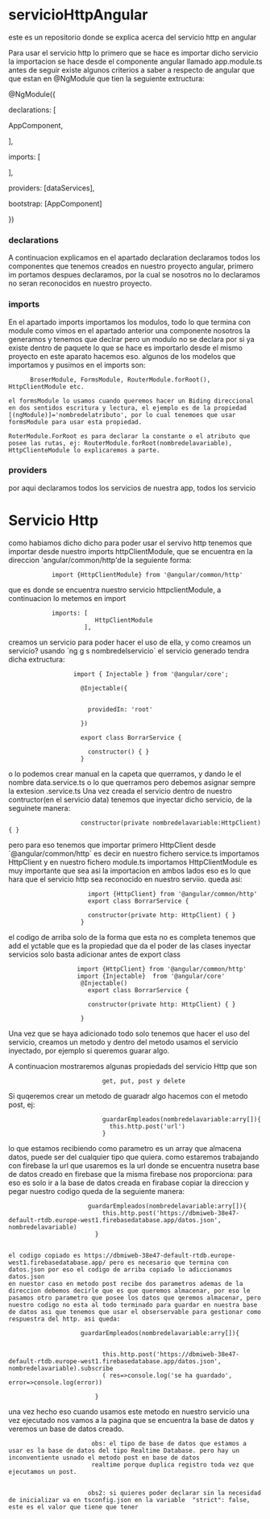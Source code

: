 # servicioHttpAngular
este es un repositorio donde se explica acerca del servicio http en angular

Para usar el servicio http lo primero que se hace es importar dicho servicio la importacion se hace desde el componente angular llamado app.module.ts
antes de seguir existe algunos criterios a saber a respecto de angular que que estan en @NgModule que tien la seguiente extructura:

@NgModule({

  declarations: [
  
   AppComponent,
  
  ],
  
  imports: [
  
  ],
  
  providers: [dataServices],
  
  bootstrap: [AppComponent]
  
})

### declarations
A continuacion explicamos en el apartado declaration declaramos todos los componentes que tenemos creados en nuestro proyecto angular, primero im portamos despues declaramos, por la cual se nosotros no lo declaramos no seran reconocidos en nuestro proyecto.

### imports
En el apartado imports importamos los modulos, todo lo que termina con  module como vimos en el apartado anterior una componente nosotros la generamos y tenemos que declrar pero un modulo no se declara por si ya existe dentro de paquete lo que se hace es importarlo desde el mismo proyecto en este aparato hacemos eso. algunos de los modelos que importamos y pusimos en el imports son:

          BroserModule, FormsModule, RouterModule.forRoot(), HttpClientModule etc.

    el formsModule lo usamos cuando queremos hacer un Biding direccional en dos sentidos escritura y lectura, el ejemplo es de la propiedad [(ngModule)]='nombredelatributo', por lo cual tenemoes que usar formsModule para usar esta propiedad.

    RoterModule.ForRoot es para declarar la constante o el atributo que posee las rutas, ej: RouterModule.forRoot(nombredelavariable), HttpClienteModule lo explicaremos a parte.


### providers

por aqui declaramos todos los servicios de nuestra app, todos los servicio

# Servicio Http

como habiamos dicho dicho para poder usar el servivo http tenemos que importar desde nuestro imports httpClientModule, que se encuentra en la direccion 'angular/common/http'de la seguiente forma:

                import {HttpClientModule} from '@angular/common/http'
                
que es donde se encuentra nuestro servicio httpclientModule, a  continuacion lo metemos en import 

                imports: [
                            HttpClientModule
                         ],


creamos un servicio para poder hacer el uso de ella, y como creamos un servicio? usando ´ng g s nombredelservicio´ el servicio generado tendra dicha extructura:

                      import { Injectable } from '@angular/core';

                        @Injectable({
                        
                        
                          providedIn: 'root'
                        
                        })
                        
                        export class BorrarService {
                      
                          constructor() { }
                        }
o lo podemos crear manual en la capeta que querramos, y dando le el nombre data.service.ts o lo que querramos pero debemos asignar sempre la extesion .service.ts
Una vez creada el servicio dentro de nuestro contructor(en el servicio data) tenemos que inyectar dicho servicio, de la seguinete manera:

                        constructor(private nombredelavariable:HttpClient) { } 
                        
  pero para eso tenemos que importar primero HttpClient desde ´@angular/common/http´ es decir en nuestro fichero service.ts importamos HttpClient y en nuestro fichero module.ts importamos HttpClientModule es muy importante que sea asi la importacion en ambos lados eso es lo que hara que el servicio http sea reconocido en nuestro serviio. queda asi:


                          import {HttpClient} from '@angular/common/http'
                          export class BorrarService {
                      
                          constructor(private http: HttpClient) { }
                        }

el codigo de arriba solo de la forma que esta no es completa tenemos que add el yctable que es la propiedad que da el poder de las clases inyectar servicios solo basta adicionar antes de export class
  
                      

                       import {HttpClient} from '@angular/common/http'
                       import {Injectable}  from '@angular/core'
                        @Injectable()
                          export class BorrarService {
                      
                          constructor(private http: HttpClient) { }

                        }

  Una vez que se haya adicionado todo solo tenemos que hacer el uso del servicio, creamos un metodo y dentro del metodo usamos el servicio inyectado, por ejemplo si queremos guarar algo.

A continuacion mostraremos algunas propiedads del servicio Http que son 

                              get, put, post y delete
Si quqeremos crear un metodo de guaradr algo hacemos con el metodo post, ej:

                              guardarEmpleados(nombredelavariable:arry[]){
                                this.http.post('url')
                              }

lo que estamos recibiendo como parametro es un array que almacena datos, puede ser del cualquier tipo que quiera.
como estaremos trabajando con firebase la url que usaremos es la url donde se encuentra nusetra base de datos creado en firebase que la misma firebase nos proporciona: para eso es solo ir a la base de datos creada 
en firabase copiar la direccion y pegar nuestro codigo queda de la seguiente manera:

                          guardarEmpleados(nombredelavariable:arry[]){
                              this.http.post('https://dbmiweb-38e47-default-rtdb.europe-west1.firebasedatabase.app/datos.json', nombredelavariable)
                            }

  
    el codigo copiado es https://dbmiweb-38e47-default-rtdb.europe-west1.firebasedatabase.app/ pero es necesario que termina con datos.json por eso el codigo de arriba copiado lo adiccionamos datos.json
    en nuestor caso en metodo post recibe dos parametros ademas de la direccion debemos decirle que es que queremos almacenar, por eso le pasamos otro parametro que posee los datos que qeremos almacenar, pero nuestro codigo no esta al todo terminado para guardar en nuestra base de datos asi que tenemos que usar el obserservable para gestionar como respuestra del http. asi queda:

                        guardarEmpleados(nombredelavariable:arry[]){
                        
                        
                              this.http.post('https://dbmiweb-38e47-default-rtdb.europe-west1.firebasedatabase.app/datos.json', nombredelavariable).subscribe
                              ( res=>console.log('se ha guardado', error=>console.log(error))
                            
                            }
  una vez hecho eso cuando usamos este metodo en nuestro servicio una vez ejecutado nos vamos a la pagina que se encuentra la base de datos y veremos un base de datos creado. 

  
                           obs: el tipo de base de datos que estamos a usar es la base de datos del tipo Realtime Database. pero hay un inconventiente usnado el metodo post en base de datos 
                           realtime porque duplica registro toda vez que ejecutamos un post.


                          obs2: si quieres poder declarar sin la necesidad de inicializar va en tsconfig.json en la variable  "strict": false, este es el valor que tiene que tener 
              

    
              
